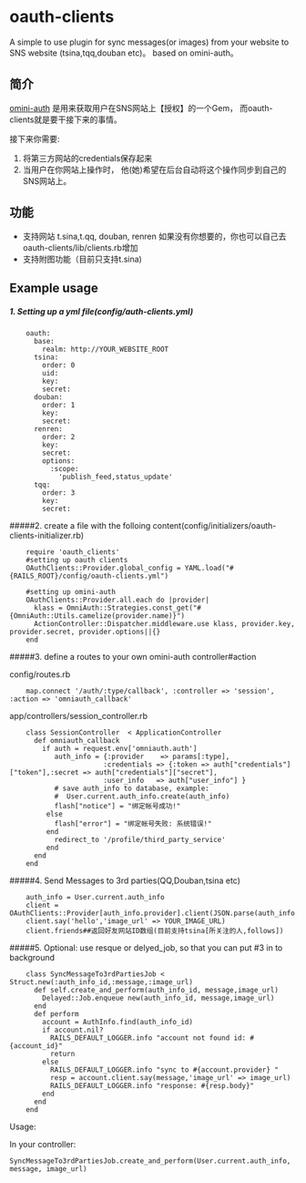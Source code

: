 oauth-clients
================

A simple to use plugin for sync messages(or images) from your website to SNS website (tsina,tqq,douban etc)。 based on omini-auth。

## 简介

[omini-auth](https://github.com/intridea/omniauth) 是用来获取用户在SNS网站上【授权】的一个Gem， 而oauth-clients就是要干接下来的事情。

接下来你需要:

1. 将第三方网站的credentials保存起来
2. 当用户在你网站上操作时， 他(她)希望在后台自动将这个操作同步到自己的SNS网站上。

## 功能

* 支持网站 t.sina,t.qq,  douban, renren
	 如果没有你想要的，你也可以自己去 oauth-clients/lib/clients.rb增加
* 支持附图功能（目前只支持t.sina)

## Example usage

##### 1. Setting up a yml file(config/auth-clients.yml)
  
		oauth:
		  base:
		    realm: http://YOUR_WEBSITE_ROOT
		  tsina:
		    order: 0
		    uid: 
		    key: 
		    secret:    
		  douban:
		    order: 1
		    key: 
		    secret: 
		  renren:
		    order: 2
		    key: 
		    secret: 
		    options: 
		      :scope:
		        'publish_feed,status_update'
		  tqq:
		    order: 3
		    key: 
		    secret: 

#####2. create a file with the folloing content(config/initializers/oauth-clients-initializer.rb)
		
		require 'oauth_clients'		
		#setting up oauth clients
		OAuthClients::Provider.global_config = YAML.load("#{RAILS_ROOT}/config/oauth-clients.yml")

		#setting up omini-auth
		OAuthClients::Provider.all.each do |provider|
		  klass = OmniAuth::Strategies.const_get("#{OmniAuth::Utils.camelize(provider.name)}")
		  ActionController::Dispatcher.middleware.use klass, provider.key, provider.secret, provider.options||{}
		end
		
#####3. define a routes to your own omini-auth controller\#action

  config/routes.rb

		map.connect '/auth/:type/callback', :controller => 'session', :action => 'omniauth_callback'

  app/controllers/session_controller.rb

		class SessionController  < ApplicationController
		  def omniauth_callback
		    if auth = request.env['omniauth.auth']
		       auth_info = {:provider    => params[:type],
		                   :credentials => {:token => auth["credentials"]["token"],:secret => auth["credentials"]["secret"],
		                   :user_info   => auth["user_info"] }
		       # save auth_info to database, example:
		       #  User.current.auth_info.create(auth_info)				
		       flash["notice"] = "绑定帐号成功!"
		     else
		       flash["error"] = "绑定帐号失败: 系统错误!"
		     end
		       redirect_to '/profile/third_party_service'
		     end
		  end
		end
		
#####4. Send Messages to 3rd parties(QQ,Douban,tsina etc)

		auth_info = User.current.auth_info	
		client = OAuthClients::Provider[auth_info.provider].client(JSON.parse(auth_info.data))
		client.say('hello','image_url' => YOUR_IMAGE_URL)
		client.friends##返回好友网站ID数组(目前支持tsina[所关注的人,follows])


#####5. Optional: use resque or delyed_job, so that you can put #3 in to background

		class SyncMessageTo3rdPartiesJob < Struct.new(:auth_info_id,:message,:image_url)  
		  def self.create_and_perform(auth_info_id, message,image_url)
		    Delayed::Job.enqueue new(auth_info_id, message,image_url)
		  end    
		  def perform
		    account = AuthInfo.find(auth_info_id)
		    if account.nil?
		      RAILS_DEFAULT_LOGGER.info "account not found id: #{account_id}"
		      return
		    else
		      RAILS_DEFAULT_LOGGER.info "sync to #{account.provider} "
		      resp = account.client.say(message,'image_url' => image_url)
		      RAILS_DEFAULT_LOGGER.info "response: #{resp.body}"
		    end
		  end
		end

Usage:

In your controller:

	SyncMessageTo3rdPartiesJob.create_and_perform(User.current.auth_info, message, image_url)
